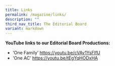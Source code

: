 ```yaml
---
title: Links
permalink: /magazine/links/
description: ""
third_nav_title: The Editorial Board
variant: markdown
---
```

**YouTube links to our Editorial Board Productions:**

<ul>
<li>‘One Family’ <a href="https://youtu.be/cVAv1YsFlfU">https://youtu.be/cVAv1YsFlfU</a></li>
<li>‘One AC’ <a href="https://youtu.be/tEgYqHODxHA">https://youtu.be/tEgYqHODxHA</a></li>
</ul>
